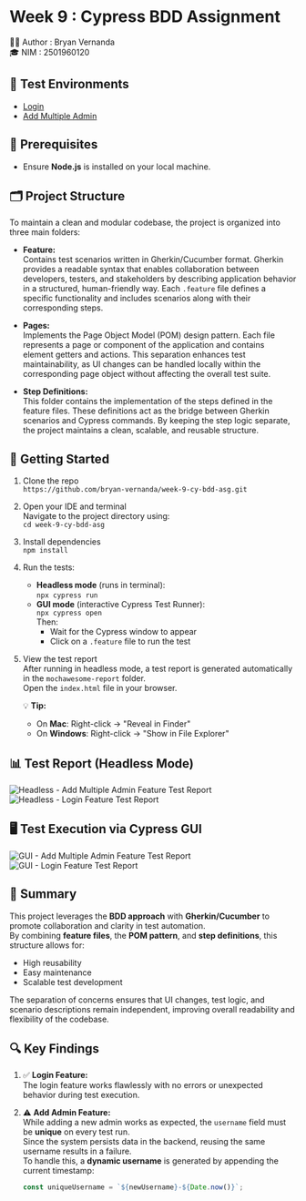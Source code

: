 # Week 9 : Cypress BDD Assignment

👨‍💻 Author : Bryan Vernanda  
🎓 NIM : 2501960120

## 🧪 Test Environments

- [Login](https://opensource-demo.orangehrmlive.com/)
- [Add Multiple Admin](https://opensource-demo.orangehrmlive.com/web/index.php/admin/viewSystemUsers)

## 🔗 Prerequisites

- Ensure **Node.js** is installed on your local machine.

## 🗂️ Project Structure

To maintain a clean and modular codebase, the project is organized into three main folders:

- **Feature:**  
  Contains test scenarios written in Gherkin/Cucumber format. Gherkin provides a readable syntax that enables collaboration between developers, testers, and stakeholders by describing application behavior in a structured, human-friendly way. Each `.feature` file defines a specific functionality and includes scenarios along with their corresponding steps.

- **Pages:**  
  Implements the Page Object Model (POM) design pattern. Each file represents a page or component of the application and contains element getters and actions. This separation enhances test maintainability, as UI changes can be handled locally within the corresponding page object without affecting the overall test suite.

- **Step Definitions:**  
  This folder contains the implementation of the steps defined in the feature files. These definitions act as the bridge between Gherkin scenarios and Cypress commands. By keeping the step logic separate, the project maintains a clean, scalable, and reusable structure.

## 🚀 Getting Started

1. Clone the repo  
   `https://github.com/bryan-vernanda/week-9-cy-bdd-asg.git`

2. Open your IDE and terminal  
   Navigate to the project directory using:  
   `cd week-9-cy-bdd-asg`
   
3. Install dependencies  
   `npm install`

4. Run the tests:
   - **Headless mode** (runs in terminal):  
     `npx cypress run`
   - **GUI mode** (interactive Cypress Test Runner):  
     `npx cypress open`  
     Then:
     - Wait for the Cypress window to appear  
     - Click on a `.feature` file to run the test

5. View the test report  
   After running in headless mode, a test report is generated automatically in the `mochawesome-report` folder.  
   Open the `index.html` file in your browser.

   💡 **Tip:**  
   - On **Mac**: Right-click → "Reveal in Finder"  
   - On **Windows**: Right-click → "Show in File Explorer"

## 📊 Test Report (Headless Mode)
![Headless - Add Multiple Admin Feature Test Report](https://drive.google.com/uc?export=view&id=1albnu1iS6TzwYRDU_H76F1mTh1kU9R7U)
![Headless - Login Feature Test Report](https://drive.google.com/uc?export=view&id=1LekcY3sSXaA_PAwEAfi7zUVtlOix30kP)

## 🖥️ Test Execution via Cypress GUI
![GUI - Add Multiple Admin Feature Test Report](https://drive.google.com/uc?export=view&id=1KCG0KhGPOvyJXauv_DKUw2_6MD6LYcAd)
![GUI - Login Feature Test Report](https://drive.google.com/uc?export=view&id=1fS-ReC26iC9kY13SJBl9Bl7dkO9yPsjU)

## 🧩 Summary

This project leverages the **BDD approach** with **Gherkin/Cucumber** to promote collaboration and clarity in test automation.  
By combining **feature files**, the **POM pattern**, and **step definitions**, this structure allows for:

- High reusability
- Easy maintenance
- Scalable test development

The separation of concerns ensures that UI changes, test logic, and scenario descriptions remain independent, improving overall readability and flexibility of the codebase.

## 🔍 Key Findings

1. ✅ **Login Feature:**  
   The login feature works flawlessly with no errors or unexpected behavior during test execution.

2. ⚠️ **Add Admin Feature:**  
   While adding a new admin works as expected, the `username` field must be **unique** on every test run.  
   Since the system persists data in the backend, reusing the same username results in a failure.  
   To handle this, a **dynamic username** is generated by appending the current timestamp:  
   ```js
   const uniqueUsername = `${newUsername}-${Date.now()}`;

